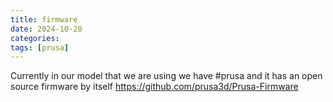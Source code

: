 ```yaml
---
title: firmware
date: 2024-10-20
categories: 
tags: [prusa]
---
```


Currently in our model that we are using we have #prusa and it has an open source firmware by itself  https://github.com/prusa3d/Prusa-Firmware


